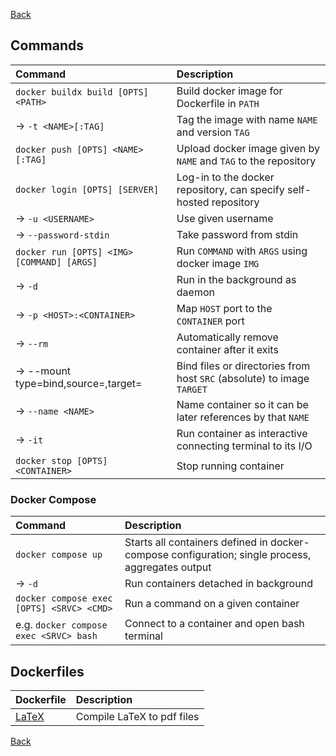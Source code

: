 [Back](../../README.md)

## Commands

| Command                                           | Description                                                            |
|:--------------------------------------------------|:-----------------------------------------------------------------------|
| `docker buildx build [OPTS] <PATH>`               | Build docker image for Dockerfile in `PATH`                            |
| -> `-t <NAME>[:TAG]`                              | Tag the image with name `NAME` and version `TAG`                       |
| `docker push [OPTS] <NAME>[:TAG]`                 | Upload docker image given by `NAME` and `TAG` to the repository        |
| `docker login [OPTS] [SERVER]`                    | Log-in to the docker repository, can specify self-hosted repository    |
| -> `-u <USERNAME>`                                | Use given username                                                     |
| -> `--password-stdin`                             | Take password from stdin                                               |
| `docker run [OPTS] <IMG> [COMMAND] [ARGS]`        | Run `COMMAND` with `ARGS` using docker image `IMG`                     |
| -> `-d`                                           | Run in the background as daemon                                        |
| -> `-p <HOST>:<CONTAINER>`                        | Map `HOST` port to the `CONTAINER` port                                |
| -> `--rm`                                         | Automatically remove container after it exits                          |
| -> --mount type=bind,source=<SRC>,target=<TARGET> | Bind files or directories from host `SRC` (absolute) to image `TARGET` |
| -> `--name <NAME>`                                | Name container so it can be later references by that `NAME`            |
| -> `-it`                                          | Run container as interactive connecting terminal to its I/O            |
| `docker stop [OPTS] <CONTAINER>`                  | Stop running container                                                 |

### Docker Compose

| Command                                   | Description                                                                                      |
|:------------------------------------------|:-------------------------------------------------------------------------------------------------|
| `docker compose up`                       | Starts all containers defined in docker-compose configuration; single process, aggregates output |
| -> `-d`                                   | Run containers detached in background                                                            |
| `docker compose exec [OPTS] <SRVC> <CMD>` | Run a command on a given container                                                               |
| e.g. `docker compose exec <SRVC> bash`    | Connect to a container and open bash terminal                                                    |

## Dockerfiles

| Dockerfile          | Description                |
|:--------------------|:---------------------------|
| [LaTeX](./latex.md) | Compile LaTeX to pdf files |

[Back](../../README.md)
